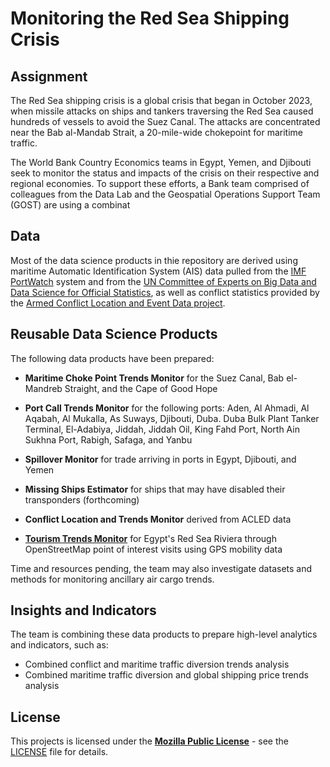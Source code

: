 # Monitoring the Red Sea Shipping Crisis

## Assignment

The Red Sea shipping crisis is a global crisis that began in October 2023, when missile attacks on ships and tankers traversing the Red Sea caused hundreds of vessels to avoid the Suez Canal. The attacks are concentrated near the Bab al-Mandab Strait, a 20-mile-wide chokepoint for maritime traffic.

The World Bank Country Economics teams in Egypt, Yemen, and Djibouti seek to monitor the status and impacts of the crisis on their respective and regional economies. To support these efforts, a Bank team comprised of colleagues from the Data Lab and the Geospatial Operations Support Team (GOST) are using a combinat

## Data

Most of the data science products in thie repository are derived using maritime Automatic Identification System (AIS) data pulled from the [IMF PortWatch](https://portwatch.imf.org/) system and from the [UN Committee of Experts on Big Data and Data Science for Official Statistics](https://unstats.un.org/bigdata/task-teams/ais/index.cshtml), as well as conflict statistics provided by the [Armed Conflict Location and Event Data project](https://acleddata.com/).

## Reusable Data Science Products

The following data products have been prepared:

* **Maritime Choke Point Trends Monitor** for the Suez Canal, Bab el-Mandreb Straight, and the Cape of Good Hope

* **Port Call Trends Monitor** for the following ports: Aden, Al Ahmadi, Al Aqabah, Al Mukalla, As Suways, Djibouti, Duba. Duba Bulk Plant Tanker Terminal, El-Adabiya, Jiddah, Jiddah Oil, King Fahd Port, North Ain Sukhna Port, Rabigh, Safaga, and Yanbu

* **Spillover Monitor** for trade arriving in ports in Egypt, Djibouti, and Yemen

* **Missing Ships Estimator** for ships that may have disabled their transponders (forthcoming)

* **Conflict Location and Trends Monitor** derived from ACLED data

* [**Tourism Trends Monitor**](notebooks/mobility/README.md) for Egypt's Red Sea Riviera through OpenStreetMap point of interest visits using GPS mobility data

Time and resources pending, the team may also investigate datasets and methods for monitoring ancillary air cargo trends.

## Insights and Indicators

The team is combining these data products to prepare high-level analytics and indicators, such as:

* Combined conflict and maritime traffic diversion trends analysis
* Combined maritime traffic diversion and global shipping price trends analysis


## License

This projects is licensed under the [**Mozilla Public License**](https://opensource.org/license/mpl-2-0/) - see the [LICENSE](LICENSE) file for details.
